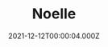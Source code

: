 ---
title: "Noelle"
year: 2019
date: 2021-12-12T00:00:04.000Z
permalink: /almanac/movies/2021-12-12-noelle/index.html
link: https://letterboxd.com/rknightuk/film/noelle-2019/
rating: 3
---